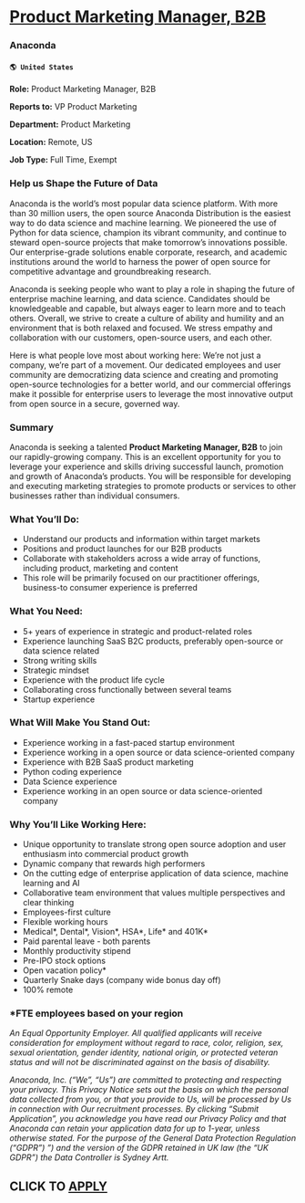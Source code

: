# [Product Marketing Manager, B2B](https://www.remotewlb.com/apply/product-marketing-manager-b2b-61938)  
### Anaconda  
#### `🌎 United States`  

**Role:** Product Marketing Manager, B2B

 **Reports to:** VP Product Marketing

 **Department:** Product Marketing

 **Location:** Remote, US

 **Job Type:** Full Time, Exempt

### Help us Shape the Future of Data

Anaconda is the world’s most popular data science platform. With more than 30 million users, the open source Anaconda Distribution is the easiest way to do data science and machine learning. We pioneered the use of Python for data science, champion its vibrant community, and continue to steward open-source projects that make tomorrow’s innovations possible. Our enterprise-grade solutions enable corporate, research, and academic institutions around the world to harness the power of open source for competitive advantage and groundbreaking research.

Anaconda is seeking people who want to play a role in shaping the future of enterprise machine learning, and data science. Candidates should be knowledgeable and capable, but always eager to learn more and to teach others. Overall, we strive to create a culture of ability and humility and an environment that is both relaxed and focused. We stress empathy and collaboration with our customers, open-source users, and each other.

Here is what people love most about working here: We’re not just a company, we’re part of a movement. Our dedicated employees and user community are democratizing data science and creating and promoting open-source technologies for a better world, and our commercial offerings make it possible for enterprise users to leverage the most innovative output from open source in a secure, governed way.

### Summary

Anaconda is seeking a talented **Product Marketing Manager, B2B** to join our rapidly-growing company. This is an excellent opportunity for you to leverage your experience and skills driving successful launch, promotion and growth of Anaconda’s products. You will be responsible for developing and executing marketing strategies to promote products or services to other businesses rather than individual consumers.

### What You’ll Do:

  * Understand our products and information within target markets 
  * Positions and product launches for our B2B products 
  * Collaborate with stakeholders across a wide array of functions, including product, marketing and content
  * This role will be primarily focused on our practitioner offerings, business-to consumer experience is preferred

### What You Need:

  * 5+ years of experience in strategic and product-related roles
  * Experience launching SaaS B2C products, preferably open-source or data science related
  * Strong writing skills
  * Strategic mindset
  * Experience with the product life cycle
  * Collaborating cross functionally between several teams
  * Startup experience

### What Will Make You Stand Out:

  * Experience working in a fast-paced startup environment
  * Experience working in a open source or data science-oriented company
  * Experience with B2B SaaS product marketing
  * Python coding experience
  * Data Science experience
  * Experience working in an open source or data science-oriented company

### Why You’ll Like Working Here:

  * Unique opportunity to translate strong open source adoption and user enthusiasm into commercial product growth
  * Dynamic company that rewards high performers
  * On the cutting edge of enterprise application of data science, machine learning and AI
  * Collaborative team environment that values multiple perspectives and clear thinking
  * Employees-first culture
  * Flexible working hours
  * Medical*, Dental*, Vision*, HSA*, Life* and 401K*
  * Paid parental leave - both parents
  * Monthly productivity stipend 
  * Pre-IPO stock options
  * Open vacation policy* 
  * Quarterly Snake days (company wide bonus day off)
  * 100% remote 

### *FTE employees based on your region

_An Equal Opportunity Employer. All qualified applicants will receive consideration for employment without regard to race, color, religion, sex, sexual orientation, gender identity, national origin, or protected veteran status and will not be discriminated against on the basis of disability._

 _Anaconda, Inc. (“We”, “Us”) are committed to protecting and respecting your privacy. This Privacy Notice sets out the basis on which the personal data collected from you, or that you provide to Us, will be processed by Us in connection with Our recruitment processes. By clicking “Submit Application”, you acknowledge you have read our Privacy Policy and that Anaconda can retain your application data for up to 1-year, unless otherwise stated. For the purpose of the General Data Protection Regulation (“GDPR”) ”) and the version of the GDPR retained in UK law (the “UK GDPR”) the Data Controller is Sydney Artt._

  
## CLICK TO [APPLY](https://www.remotewlb.com/apply/product-marketing-manager-b2b-61938)

